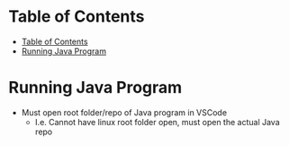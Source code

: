 # Table of Contents

- [Table of Contents](#table-of-contents)
- [Running Java Program](#running-java-program)

# Running Java Program

- Must open root folder/repo of Java program in VSCode
  - I.e. Cannot have linux root folder open, must open the actual Java repo
